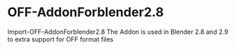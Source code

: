 # OFF-AddonForblender2.8
Import-OFF-AddonForblender2.8
 The Addon is used in Blender 2.8 and 2.9 to extra support for OFF format files
